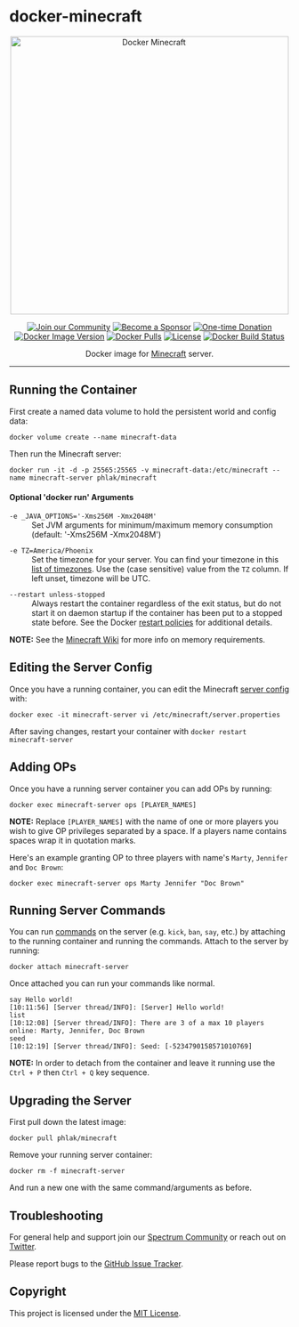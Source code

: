 docker-minecraft
================

<p align="center">
    <img src="docker-minecraft.png" alt="Docker Minecraft" width="500">
</p>

<p align="center">
    <a href="https://spectrum.chat/phlaknet"><img src="https://img.shields.io/badge/Join_the-Community-7b16ff.svg?style=for-the-badge" alt="Join our Community"></a>
    <a href="https://github.com/users/PHLAK/sponsorship"><img src="https://img.shields.io/badge/Become_a-Sponsor-cc4195.svg?style=for-the-badge" alt="Become a Sponsor"></a>
    <a href="https://paypal.me/ChrisKankiewicz"><img src="https://img.shields.io/badge/Make_a-Donation-006bb6.svg?style=for-the-badge" alt="One-time Donation"></a>
    <br>
    <a href="https://hub.docker.com/repository/docker/phlak/minecraft/tags"><img alt="Docker Image Version" src="https://img.shields.io/docker/v/phlak/minecraft?style=flat-square&sort=semver"></a>
    <a href="https://hub.docker.com/repository/docker/phlak/minecraft"><img alt="Docker Pulls" src="https://img.shields.io/docker/pulls/phlak/minecraft?style=flat-square"></a>
    <a href="https://github.com/PHLAK/docker-minecraft/blob/master/LICENSE"><img src="https://img.shields.io/github/license/PHLAK/docker-minecraft?style=flat-square" alt="License"></a>
    <a href="https://hub.docker.com/repository/docker/phlak/minecraft/builds"><img alt="Docker Build Status" src="https://img.shields.io/docker/build/phlak/minecraft?style=flat-square"></a>
</p>

<p align="center">
    Docker image for <a href="https://minecraft.net/">Minecraft</a> server.
</p>

---

Running the Container
---------------------

First create a named data volume to hold the persistent world and config data:

    docker volume create --name minecraft-data

Then run the Minecraft server:

    docker run -it -d -p 25565:25565 -v minecraft-data:/etc/minecraft --name minecraft-server phlak/minecraft

#### Optional 'docker run' Arguments

<dl>
    <dt><code>-e _JAVA_OPTIONS='-Xms256M -Xmx2048M'</code></dt>
    <dd>Set JVM arguments for minimum/maximum memory consumption (default: '-Xms256M -Xmx2048M')</dd>
</dl>

<dl>
    <dt><code>-e TZ=America/Phoenix</code></dt>
    <dd>Set the timezone for your server. You can find your timezone in this <a href="https://goo.gl/uy1J6q">list of timezones</a>. Use the (case sensitive) value from the <code>TZ</code> column. If left unset, timezone will be UTC.</dd>
</dl>

<dl>
    <dt><code>--restart unless-stopped</code></dt>
    <dd>Always restart the container regardless of the exit status, but do not start it on daemon startup if the container has been put to a stopped state before. See the Docker <a href="https://goo.gl/Y0dlDH">restart policies</a> for additional details.</dd>
</dl>

**NOTE:** See the [Minecraft Wiki](http://minecraft.gamepedia.com/Server/Requirements) for more info
on memory requirements.

Editing the Server Config
-------------------------

Once you have a running container, you can edit the Minecraft [server config](https://minecraft.gamepedia.com/Server.properties) with:

    docker exec -it minecraft-server vi /etc/minecraft/server.properties

After saving changes, restart your container with `docker restart minecraft-server`

Adding OPs
----------

Once you have a running server container you can add OPs by running:

    docker exec minecraft-server ops [PLAYER_NAMES]

**NOTE:** Replace `[PLAYER_NAMES]` with the name of one or more players you wish to give OP
privileges separated by a space. If a players name contains spaces wrap it in quotation marks.

Here's an example granting OP to three players with name's `Marty`, `Jennifer` and  `Doc Brown`:

    docker exec minecraft-server ops Marty Jennifer "Doc Brown"

Running Server Commands
-----------------------

You can run [commands](https://minecraft.gamepedia.com/Commands) on the server
(e.g. `kick`, `ban`, `say`, etc.) by attaching to the running container and
running the commands. Attach to the server by running:

    docker attach minecraft-server

Once attached you can run your commands like normal.

    say Hello world!
    [10:11:56] [Server thread/INFO]: [Server] Hello world!
    list
    [10:12:08] [Server thread/INFO]: There are 3 of a max 10 players online: Marty, Jennifer, Doc Brown
    seed
    [10:12:19] [Server thread/INFO]: Seed: [-5234790158571010769]

**NOTE:** In order to detach from the container and leave it running use the
`Ctrl + P` then `Ctrl + Q` key sequence.

Upgrading the Server
--------------------

First pull down the latest image:

    docker pull phlak/minecraft

Remove your running server container:

    docker rm -f minecraft-server

And run a new one with the same command/arguments as before.

Troubleshooting
---------------

For general help and support join our [Spectrum Community](https://spectrum.chat/phlaknet) or reach out on [Twitter](https://twitter.com/PHLAK).

Please report bugs to the [GitHub Issue Tracker](https://github.com/PHLAK/docker-minecraft/issues).

Copyright
---------

This project is licensed under the [MIT License](https://github.com/PHLAK/docker-minecraft/blob/master/LICENSE).
